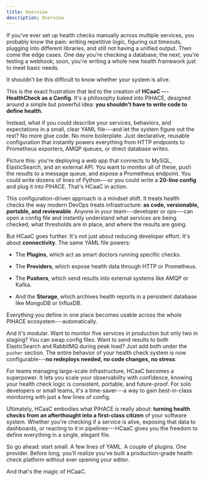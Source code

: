```yaml
---
title: Overview
description: Overview
---
```


If you've ever set up health checks manually across multiple services, you probably know the pain: writing repetitive logic, figuring out timeouts, plugging into different libraries, and still not having a unified output. Then come the edge cases. One day you're checking a database; the next, you're testing a webhook; soon, you're writing a whole new health framework just to meet basic needs.

It shouldn't be this difficult to know whether your system is alive.

This is the exact frustration that led to the creation of **HCaaC --- HealthCheck as a Config**. It's a philosophy baked into PIHACE, designed around a simple but powerful idea: **you shouldn't have to write code to define health**.

Instead, what if you could describe your services, behaviors, and expectations in a small, clear YAML file---and let the system figure out the rest? No more glue code. No more boilerplate. Just declarative, reusable configuration that instantly powers everything from HTTP endpoints to Prometheus exporters, AMQP queues, or direct database writes.

Picture this: you're deploying a web app that connects to MySQL, ElasticSearch, and an external API. You want to monitor all of these, push the results to a message queue, and expose a Prometheus endpoint. You could write dozens of lines of Python---or you could write a **20-line config** and plug it into PIHACE. That's HCaaC in action.

This configuration-driven approach is a mindset shift. It treats health checks the way modern DevOps treats infrastructure: **as code, versionable, portable, and reviewable**. Anyone in your team---developer or ops---can open a config file and instantly understand what services are being checked, what thresholds are in place, and where the results are going.

But HCaaC goes further. It's not just about reducing developer effort. It's about **connectivity**. The same YAML file powers:

-   The **Plugins**, which act as smart doctors running specific checks.

-   The **Providers**, which expose health data through HTTP or Prometheus.

-   The **Pushers**, which send results into external systems like AMQP or Kafka.

-   And the **Storage**, which archives health reports in a persistent database like MongoDB or InfluxDB.

Everything you define in one place becomes usable across the whole PIHACE ecosystem---automatically.

And it's modular. Want to monitor five services in production but only two in staging? You can swap config files. Want to send results to both ElasticSearch and RabbitMQ during peak load? Just add both under the `pusher` section. The entire behavior of your health check system is now configurable---**no redeploys needed, no code changes, no stress**.

For teams managing large-scale infrastructure, HCaaC becomes a superpower. It lets you scale your observability with confidence, knowing your health check logic is consistent, portable, and future-proof. For solo developers or small teams, it's a time-saver---a way to gain best-in-class monitoring with just a few lines of config.

Ultimately, HCaaC embodies what PIHACE is really about: **turning health checks from an afterthought into a first-class citizen** of your software system. Whether you're checking if a service is alive, exposing that data to dashboards, or reacting to it in pipelines---HCaaC gives you the freedom to define everything in a single, elegant file.

So go ahead: start small. A few lines of YAML. A couple of plugins. One provider. Before long, you'll realize you've built a production-grade health check platform without ever opening your editor.

And that's the magic of HCaaC.
